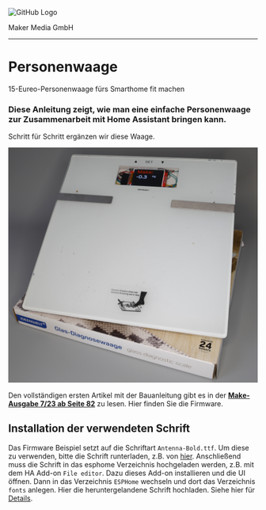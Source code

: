 ![GitHub Logo](http://www.heise.de/make/icons/make_logo.png)

Maker Media GmbH
*** 

# Personenwaage
15-Eureo-Personenwaage fürs Smarthome fit machen
### Diese Anleitung zeigt, wie man eine einfache Personenwaage zur Zusammenarbeit mit Home Assistant bringen kann.

Schritt für Schritt ergänzen wir diese Waage.

![Picture](https://github.com/MakeMagazinDE/Personenwaage/blob/main/Waage.jpg)

Den vollständigen ersten Artikel mit der Bauanleitung gibt es in der **[Make-Ausgabe 7/23 ab Seite 82](https://www.heise.de/select/make/2023/7/2326910011695301010)** zu lesen. 
Hier finden Sie die Firmware.

## Installation der verwendeten Schrift
Das Firmware Beispiel setzt auf die Schriftart `Antenna-Bold.ttf`. Um diese zu verwenden, bitte die Schrift runterladen, z.B. von [hier](https://ttfonts.net). Anschließend muss die Schrift in das esphome Verzeichnis hochgeladen werden, z.B. mit dem HA Add-on `File editor`. Dazu dieses Add-on installieren und die UI öffnen. Dann in das Verzeichnis `ESPHome` wechseln und dort das Verzeichnis `fonts` anlegen. Hier die heruntergelandene Schrift hochladen. Siehe hier für
[Details](https://quinled.info/esphome-font-upload/).
